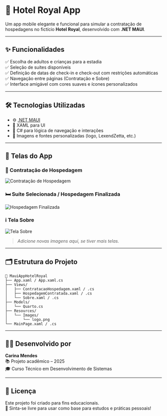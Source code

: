 
# 🏨 Hotel Royal App

Um app mobile elegante e funcional para simular a contratação de hospedagens no fictício **Hotel Royal**, desenvolvido com **.NET MAUI**.

---

## ✨ Funcionalidades

✅ Escolha de adultos e crianças para a estadia  
✅ Seleção de suítes disponíveis  
✅ Definição de datas de check-in e check-out com restrições automáticas  
✅ Navegação entre páginas (Contratação e Sobre)  
✅ Interface amigável com cores suaves e ícones personalizados

---

## 🛠️ Tecnologias Utilizadas

- ⚙️ [.NET MAUI](https://learn.microsoft.com/pt-br/dotnet/maui/)  
- 💬 XAML para UI  
- 🧠 C# para lógica de navegação e interações  
- 🎨 Imagens e fontes personalizadas (logo, LexendZetta, etc.)

---

## 📲 Telas do App

### 🧾 Contratação de Hospedagem  
![Contratação de Hospedagem](https://github.com/user-attachments/assets/71a8f984-fe03-45a0-89d4-36828f80da51)

### 🛏️ Suíte Selecionada / Hospedagem Finalizada  
![Hospedagem Finalizada](https://github.com/user-attachments/assets/269ba260-b380-43d3-8067-b556bdc730d6)

### ℹ️ Tela Sobre  
![Tela Sobre](https://github.com/user-attachments/assets/233642da-906c-438b-b3cc-a02945a6db3a)

> *Adicione novas imagens aqui, se tiver mais telas.*

---

## 🗂️ Estrutura do Projeto

```
📁 MauiAppHotelRoyal
├── App.xaml / App.xaml.cs
├── Views/
│   ├── ContratacaoHospedagem.xaml / .cs
│   ├── HospedagemContratada.xaml / .cs
│   └── Sobre.xaml / .cs
├── Models/
│   └── Quarto.cs
├── Resources/
│   └── Images/
│       └── logo.png
└── MainPage.xaml / .cs
```

---

## 👩‍💻 Desenvolvido por

**Carina Mendes**  
📚 Projeto acadêmico – 2025  
🎓 Curso Técnico em Desenvolvimento de Sistemas

---

## 📄 Licença

Este projeto foi criado para fins educacionais.  
📌 Sinta-se livre para usar como base para estudos e práticas pessoais!
